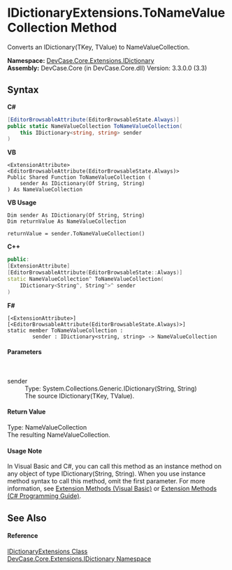 # IDictionaryExtensions.ToNameValueCollection Method 
 

Converts an IDictionary(TKey, TValue) to NameValueCollection.

**Namespace:**&nbsp;<a href="N_DevCase_Core_Extensions_IDictionary">DevCase.Core.Extensions.IDictionary</a><br />**Assembly:**&nbsp;DevCase.Core (in DevCase.Core.dll) Version: 3.3.0.0 (3.3)

## Syntax

**C#**<br />
``` C#
[EditorBrowsableAttribute(EditorBrowsableState.Always)]
public static NameValueCollection ToNameValueCollection(
	this IDictionary<string, string> sender
)
```

**VB**<br />
``` VB
<ExtensionAttribute>
<EditorBrowsableAttribute(EditorBrowsableState.Always)>
Public Shared Function ToNameValueCollection ( 
	sender As IDictionary(Of String, String)
) As NameValueCollection
```

**VB Usage**<br />
``` VB Usage
Dim sender As IDictionary(Of String, String)
Dim returnValue As NameValueCollection

returnValue = sender.ToNameValueCollection()
```

**C++**<br />
``` C++
public:
[ExtensionAttribute]
[EditorBrowsableAttribute(EditorBrowsableState::Always)]
static NameValueCollection^ ToNameValueCollection(
	IDictionary<String^, String^>^ sender
)
```

**F#**<br />
``` F#
[<ExtensionAttribute>]
[<EditorBrowsableAttribute(EditorBrowsableState.Always)>]
static member ToNameValueCollection : 
        sender : IDictionary<string, string> -> NameValueCollection 

```


#### Parameters
&nbsp;<dl><dt>sender</dt><dd>Type: System.Collections.Generic.IDictionary(String, String)<br />The source IDictionary(TKey, TValue).</dd></dl>

#### Return Value
Type: NameValueCollection<br />The resulting NameValueCollection.

#### Usage Note
In Visual Basic and C#, you can call this method as an instance method on any object of type IDictionary(String, String). When you use instance method syntax to call this method, omit the first parameter. For more information, see <a href="https://docs.microsoft.com/dotnet/visual-basic/programming-guide/language-features/procedures/extension-methods">Extension Methods (Visual Basic)</a> or <a href="https://docs.microsoft.com/dotnet/csharp/programming-guide/classes-and-structs/extension-methods">Extension Methods (C# Programming Guide)</a>.

## See Also


#### Reference
<a href="T_DevCase_Core_Extensions_IDictionary_IDictionaryExtensions">IDictionaryExtensions Class</a><br /><a href="N_DevCase_Core_Extensions_IDictionary">DevCase.Core.Extensions.IDictionary Namespace</a><br />